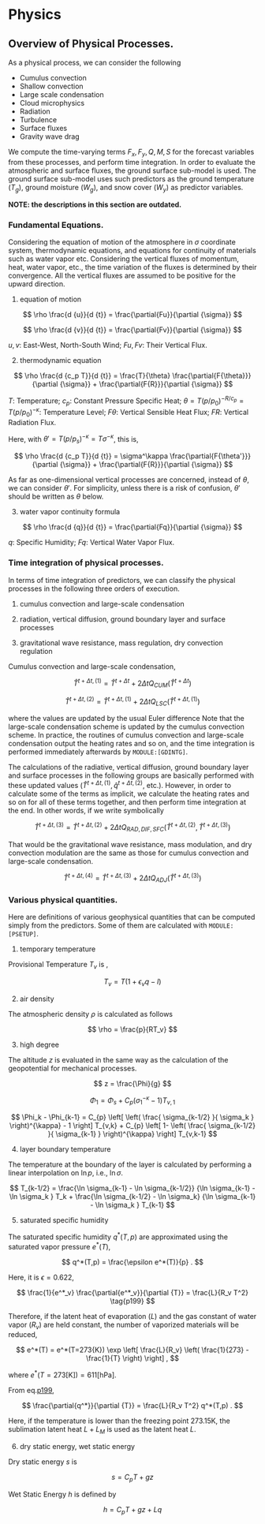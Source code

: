 # Physics

## Overview of Physical Processes.

As a physical process, we can consider the following

- Cumulus convection
- Shallow convection
- Large scale condensation
- Cloud microphysics
- Radiation
- Turbulence
- Surface fluxes
- Gravity wave drag

We compute the time-varying terms $F_x, F_y, Q, M, S$ for the forecast variables from these processes, and perform time integration. In order to evaluate the atmospheric and surface fluxes, the ground surface sub-model is used. The ground surface sub-model uses such predictors as the ground temperature ($T_g$), ground moisture ($W_g$), and snow cover ($W_y$) as predictor variables.


**NOTE: the descriptions in this section are outdated.**

### Fundamental Equations.

Considering the equation of motion of the atmosphere in $\sigma$ coordinate system, thermodynamic equations, and equations for continuity of materials such as water vapor etc. Considering the vertical fluxes of momentum, heat, water vapor, etc., the time variation of the fluxes is determined by their convergence. All the vertical fluxes are assumed to be positive for the upward direction.

1. equation of motion

$$
  \rho \frac{d {u}}{d {t}} = \frac{\partial{Fu}}{\partial {\sigma}}
$$


$$
  \rho \frac{d {v}}{d {t}} = \frac{\partial{Fv}}{\partial {\sigma}}
$$


$u, v$: East-West, North-South Wind; $Fu, Fv$: Their Vertical Flux.

2. thermodynamic equation

$$
  \rho \frac{d {c_p T}}{d {t}} = \frac{T}{\theta} \frac{\partial{F{\theta}}}{\partial {\sigma}}
                     + \frac{\partial{F{R}}}{\partial {\sigma}}
$$

$T$: Temperature; $c_p$: Constant Pressure Specific Heat; $\theta=T(p/p_0)^{-R/c_p}=T(p/p_0)^{-\kappa}$: Temperature Level; $F\theta$: Vertical Sensible Heat Flux; $FR$: Vertical Radiation Flux.

Here, with $\theta'=T(p/p_s)^{-\kappa}=T\sigma^{-\kappa}$, this is,

$$
  \rho \frac{d {c_p T}}{d {t}} = \sigma^\kappa \frac{\partial{F{\theta'}}}{\partial {\sigma}}
                     + \frac{\partial{F{R}}}{\partial {\sigma}}
$$


As far as one-dimensional vertical processes are concerned, instead of $\theta$, we can consider $\theta'$. For simplicity, unless there is a risk of confusion, $\theta'$ should be written as $\theta$ below.

3. water vapor continuity formula

$$
  \rho \frac{d {q}}{d {t}} = \frac{\partial{Fq}}{\partial {\sigma}}
$$

$q$: Specific Humidity; $F{q}$: Vertical Water Vapor Flux.

### Time integration of physical processes.

In terms of time integration of predictors, we can classify the physical processes in the following three orders of execution.

1. cumulus convection and large-scale condensation

2. radiation, vertical diffusion, ground boundary layer and surface processes

3. gravitational wave resistance, mass regulation, dry convection regulation

Cumulus convection and large-scale condensation,

$$
  \hat{T}^{t+\Delta t,(1)} = \hat{T}^{t+\Delta t}
                         +  2 \Delta t Q_{CUM}(\hat{T}^{t+\Delta t})
$$


$$
  \hat{T}^{t+\Delta t,(2)} = \hat{T}^{t+\Delta t,(1)}
                         +  2 \Delta t Q_{LSC}(\hat{T}^{t+\Delta t,(1)})
$$


where the values are updated by the usual Euler difference Note that the large-scale condensation scheme is updated by the cumulus convection scheme. In practice, the routines of cumulus convection and large-scale condensation output the heating rates and so on, and the time integration is performed immediately afterwards by `MODULE:[GDINTG]`.

The calculations of the radiative, vertical diffusion, ground boundary layer and surface processes in the following groups are basically performed with these updated values ($\hat{T}^{t+\Delta t,(1)}, \hat{q}^{t+\Delta t,(2)}$, etc.). However, in order to calculate some of the terms as implicit, we calculate the heating rates and so on for all of these terms together, and then perform time integration at the end. In other words, if we write symbolically

$$
  \hat{T}^{t+\Delta t,(3)} = \hat{T}^{t+\Delta t,(2)}
              + 2 \Delta t Q_{RAD,DIF,SFC}
               (\hat{T}^{t+\Delta t,(2)},\hat{T}^{t+\Delta t,(3)})
$$


That would be the gravitational wave resistance, mass modulation, and dry convection modulation are the same as those for cumulus convection and large-scale condensation.

$$
  \hat{T}^{t+\Delta t,(4)} = \hat{T}^{t+\Delta t,(3)}
              +  2 \Delta t Q_{ADJ}(\hat{T}^{t+\Delta t,(3)})
$$


### Various physical quantities.

Here are definitions of various geophysical quantities that can be computed simply from the predictors. Some of them are calculated with `MODULE:[PSETUP]`.

1. temporary temperature

 Provisional Temperature $T_v$ is ,

$$
  T_v = T ( 1 + \epsilon_v q - l )
$$


2. air density

 The atmospheric density $\rho$ is calculated as follows

$$
  \rho = \frac{p}{RT_v}
$$


3. high degree

The altitude $z$ is evaluated in the same way as the calculation of the geopotential for mechanical processes.

$$
  z = \frac{\Phi}{g}
$$

$$
 \Phi_{1}  =  \Phi_{s} + C_{p} ( \sigma_{1}^{-\kappa} - 1  ) T_{v,1}
$$


$$
 \Phi_k - \Phi_{k-1}
   =  C_{p}
   \left[ \left( \frac{ \sigma_{k-1/2} }{ \sigma_k } \right)^{\kappa}
          - 1 \right] T_{v,k}
       + C_{p}
   \left[ 1-
         \left( \frac{ \sigma_{k-1/2} }{ \sigma_{k-1} } \right)^{\kappa}
              \right] T_{v,k-1}
$$


4. layer boundary temperature

The temperature at the boundary of the layer is calculated by performing a linear interpolation on $\ln p$, i.e., $\ln \sigma$.

$$
  T_{k-1/2} = \frac{\ln \sigma_{k-1} - \ln \sigma_{k-1/2}}
                   {\ln \sigma_{k-1} - \ln \sigma_k      } T_k
            + \frac{\ln \sigma_{k-1/2} - \ln \sigma_k}
                   {\ln \sigma_{k-1} - \ln \sigma_k      } T_{k-1}
$$


5. saturated specific humidity

The saturated specific humidity $q^*(T,p)$ are approximated using the saturated vapor pressure $e^*(T)$,

$$
q^*(T,p) = \frac{\epsilon e^*(T)}{p} .
$$

Here, it is $\epsilon=0.622$,

$$
\frac{1}{e^*_v} \frac{\partial{e^*_v}}{\partial {T}} = \frac{L}{R_v T^2} \tag{p199}
$$

Therefore, if the latent heat of evaporation ($L$) and the gas constant of water vapor ($R_v$) are held constant, the number of vaporized materials will be reduced,

$$
  e^*(T) = e^*(T=273{K})
                      \exp \left[ \frac{L}{R_v}
                            \left( \frac{1}{273} - \frac{1}{T} \right)
                       \right] ,
$$

where $e^*(T=273 \mathrm{[K]}) = 611 \mathrm{[hPa]}$.

From eq.[p199](#p199),

$$
\frac{\partial{q^*}}{\partial {T}} = \frac{L}{R_v T^2} q^*(T,p) .
$$


Here, if the temperature is lower than the freezing point 273.15K, the sublimation latent heat $L+L_M$ is used as the latent heat $L$.

6. dry static energy, wet static energy

Dry static energy $s$ is

$$
  s = C_p T + g z
$$

Wet Static Energy $h$ is defined by

$$
  h = C_p T + g z + L q
$$
